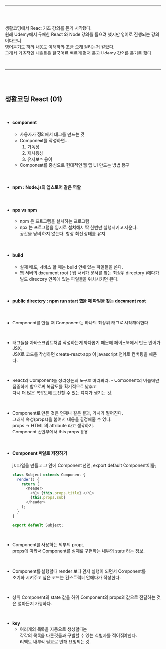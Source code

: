 <br/>

---

<br/>
<br/>

생활코딩에서 React 기초 강의를 듣기 시작했다.  
원래 Udemy에서 구매한 React 와 Node 강의를 들으려 했지만 영어로 진행되는 강의이다보니  
영어듣기도 하랴 내용도 이해하랴 조금 오래 걸리는거 같았다.  
그래서 기초적인 내용들은 한국어로 빠르게 먼저 듣고 Udemy 강의를 듣기로 했다.

<br/>

---

<br/>
<br/>

## 생활코딩 React (01)

<br/>

- #### **component**

  - 사용자가 정의해서 태그를 만드는 것
  - Component를 작성하면...
    1.  가독성
    2.  재사용성
    3.  유지보수 용이
  - Component를 중심으로 현대적인 웹 앱 UI 만드는 방법 탐구

<br/>

- #### **npm** : Node.js의 앱스토어 같은 역할

<br/>

- #### **npx vs npm**

  - npm 은 프로그램을 설치하는 프로그램
  - npx 는 프로그램을 임시로 설치해서 딱 한번만 실행시키고 지운다.  
    공간을 낭비 하지 않는다. 항상 최신 상태를 유지

<br/>

- #### **build**

  - 실제 배포, 서비스 할 때는 build 안에 있는 파일들을 쓴다.
  - 웹 서버의 document root ( 웹 서버가 문서를 찾는 최상위 directory )에다가  
    빌드 directory 안쪽에 있는 파일들을 위치시키면 된다.

<br/>

- #### **public directory** : npm run start 했을 때 파일을 찾는 document root

<br/>

- Component를 만들 때 Component는 하나의 최상위 태그로 시작해야한다.

<br/>

- 태그들을 자바스크립트처럼 작성하는게 까다롭기 때문에 페이스북에서 만든 언어가 JSX,  
  JSX로 코드를 작성하면 create-react-app 이 javascript 언어로 컨버팅을 해준다.

<br/>

- React의 Component를 정리정돈의 도구로 바라봐라. - Component의 이름에만 집중하게 함으로써 복잡도를 획기적으로 낮추고  
  다시 더 많은 복잡도에 도전할 수 있는 여지가 생기는 것.

<br/>

- Component로 만든 것은 언제나 같은 결과, 가치가 떨어진다.  
  그래서 속성(props)을 붙여서 내용을 결정해줄 수 있다.  
  props -> HTML 의 attribute 라고 생각하기.  
  Component 선언부에서 this.props 활용

<br/>

- #### **Component 파일로 저장하기**

  js 파일을 만들고 그 안에
  Component 선언, export default Component이름;

  ```javascript
  class Subject extends Component {
    render() {
      return (
        <header>
          <h1> {this.props.title} </h1>
          {this.props.sub}
        </header>
      );
    }
  }

  export default Subject;
  ```

<br/>

- Component를 사용하는 외부의 props,  
  props에 따라서 Component를 실제로 구현하는 내부의 state 라는 정보.

<br/>

- Component를 실행할때 render 보다 먼저 실행이 되면서 Component를  
  초기화 시켜주고 싶은 코드는 컨스트럭터 안에다가 작성한다.

<br/>

- 상위 Component의 state 값을 하위 Component의 props의 값으로 전달하는 것은
  얼마든지 가능하다.

<br/>

- **key**
  - 여러개의 목록을 자동으로 생성할때는  
    각각의 목록을 다른것들과 구별할 수 있는 식별자를 적어줘야한다.  
     리액트 내부적 필요로 인해 요청되는 것.

<br/>
<br/>
